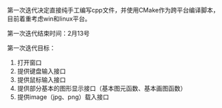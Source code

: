 第一次迭代决定直接纯手工编写cpp文件，并使用CMake作为跨平台编译脚本，目前着重考虑win和linux平台。

第一次迭代结束时间：2月13号

第一次迭代目标：
1. 打开窗口
2. 提供键盘输入接口
3. 提供鼠标输入接口
4. 提供部分基本的图形显示接口（基本图元函数、基本画图函数）
5. 提供image（jpg、png）载入接口
